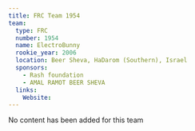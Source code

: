 ```yaml
---
title: FRC Team 1954
team:
  type: FRC
  number: 1954
  name: ElectroBunny
  rookie_year: 2006
  location: Beer Sheva, HaDarom (Southern), Israel
  sponsors:
    - Rash foundation
    - AMAL RAMOT BEER SHEVA
  links:
    Website: 
---
```

No content has been added for this team